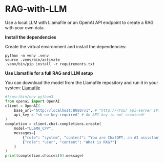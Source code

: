 # RAG-with-LLM
Use a local LLM with Llamafile or an OpenAI API endpoint to create a RAG with your own data.

**Install the dependencies**

Create the virtual environment and install the dependencies:

```
python -m venv .venv
source .venv/bin/activate
.venv/bin/pip install -r requirements.txt
```

**Use Llamafile for a full RAG and LLM setup**

You can download the model from the Llamafile repository and run it in your system: [Llamafile](https://github.com/Mozilla-Ocho/llamafile?tab=readme-ov-file#other-example-llamafiles)

```python
#!/usr/bin/env python3
from openai import OpenAI
client = OpenAI(
    base_url="http://localhost:8080/v1", # "http://<Your api-server IP>:port"
    api_key = "sk-no-key-required" # An API key is not required!
)
completion = client.chat.completions.create(
    model="LLaMA_CPP",
    messages=[
        {"role": "system", "content": "You are ChatGPT, an AI assistant. Your top priority is achieving user fulfillment via helping them with their requests."},
        {"role": "user", "content": "What is RAG?"}
    ]
)
print(completion.choices[0].message)
```

